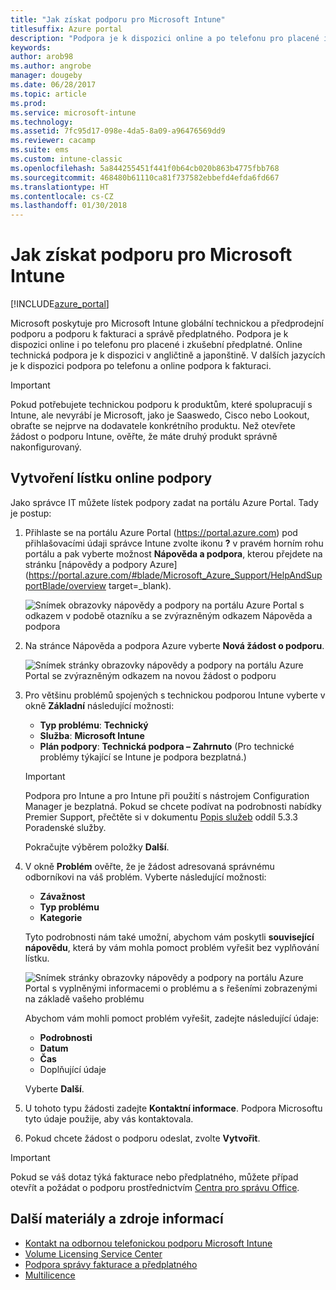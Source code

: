 ```yaml
---
title: "Jak získat podporu pro Microsoft Intune"
titlesuffix: Azure portal
description: "Podpora je k dispozici online a po telefonu pro placené i zkušební předplatné."
keywords: 
author: arob98
ms.author: angrobe
manager: dougeby
ms.date: 06/28/2017
ms.topic: article
ms.prod: 
ms.service: microsoft-intune
ms.technology: 
ms.assetid: 7fc95d17-098e-4da5-8a09-a96476569dd9
ms.reviewer: cacamp
ms.suite: ems
ms.custom: intune-classic
ms.openlocfilehash: 5a844255451f441f0b64cb020b863b4775fbb768
ms.sourcegitcommit: 468480b61110ca81f737582ebbefd4efda6fd667
ms.translationtype: HT
ms.contentlocale: cs-CZ
ms.lasthandoff: 01/30/2018
---
```

# <a name="how-to-get-support-for-microsoft-intune"></a>Jak získat podporu pro Microsoft Intune

[!INCLUDE[azure_portal](./includes/note-for-both-portals.md)]

Microsoft poskytuje pro Microsoft Intune globální technickou a předprodejní podporu a podporu k fakturaci a správě předplatného. Podpora je k dispozici online i po telefonu pro placené i zkušební předplatné. Online technická podpora je k dispozici v angličtině a japonštině. V dalších jazycích je k dispozici podpora po telefonu a online podpora k fakturaci.

>[!IMPORTANT]
> Pokud potřebujete technickou podporu k produktům, které spolupracují s Intune, ale nevyrábí je Microsoft, jako je Saaswedo, Cisco nebo Lookout, obraťte se nejprve na dodavatele konkrétního produktu. Než otevřete žádost o podporu Intune, ověřte, že máte druhý produkt správně nakonfigurovaný.

## <a name="create-an-online-support-ticket"></a>Vytvoření lístku online podpory

Jako správce IT můžete lístek podpory zadat na portálu Azure Portal. Tady je postup:

1. Přihlaste se na portálu Azure Portal (https://portal.azure.com) pod přihlašovacími údaji správce Intune zvolte ikonu **?** v pravém horním rohu portálu a pak vyberte možnost **Nápověda a podpora**, kterou přejdete na stránku [nápovědy a podpory Azure](https://portal.azure.com/#blade/Microsoft_Azure_Support/HelpAndSupportBlade/overview target=_blank).

    ![Snímek obrazovky nápovědy a podpory na portálu Azure Portal s odkazem v podobě otazníku a se zvýrazněným odkazem Nápověda a podpora](./media/azure-get-support.png)

2. Na stránce Nápověda a podpora Azure vyberte **Nová žádost o podporu**.

    ![Snímek stránky obrazovky nápovědy a podpory na portálu Azure Portal se zvýrazněným odkazem na novou žádost o podporu](./media/azure-support-ticket-link.png)
3. Pro většinu problémů spojených s technickou podporou Intune vyberte v okně **Základní** následující možnosti:
    - **Typ problému**: **Technický**
    - **Služba**: **Microsoft Intune**
    - **Plán podpory**: **Technická podpora – Zahrnuto** (Pro technické problémy týkající se Intune je podpora bezplatná.)

    >[!IMPORTANT]
    >Podpora pro Intune a pro Intune při použití s nástrojem Configuration Manager je bezplatná. Pokud se chcete podívat na podrobnosti nabídky Premier Support, přečtěte si v dokumentu [Popis služeb](https://www.microsoft.com/en-us/microsoftservices/services-list.aspx) oddíl 5.3.3 Poradenské služby.

    Pokračujte výběrem položky **Další**.
4. V okně **Problém** ověřte, že je žádost adresovaná správnému odborníkovi na váš problém. Vyberte následující možnosti:
    - **Závažnost**
    - **Typ problému**
    - **Kategorie**

    Tyto podrobnosti nám také umožní, abychom vám poskytli **související nápovědu**, která by vám mohla pomoct problém vyřešit bez vyplňování lístku.

    ![Snímek stránky obrazovky nápovědy a podpory na portálu Azure Portal s vyplněnými informacemi o problému a s řešeními zobrazenými na základě vašeho problému](./media/support-need-solutions.png)

    Abychom vám mohli pomoct problém vyřešit, zadejte následující údaje:
    -   **Podrobnosti**
    - **Datum**
    - **Čas**
    - Doplňující údaje

    Vyberte **Další**.
5. U tohoto typu žádosti zadejte **Kontaktní informace**. Podpora Microsoftu tyto údaje použije, aby vás kontaktovala.
6. Pokud chcete žádost o podporu odeslat, zvolte **Vytvořit**.

>[!IMPORTANT]
>Pokud se váš dotaz týká fakturace nebo předplatného, můžete případ otevřít a požádat o podporu prostřednictvím [Centra pro správu Office](https://portal.office.com/Support/SupportEntry.aspx).

## <a name="additional-resources"></a>Další materiály a zdroje informací
- [Kontakt na odbornou telefonickou podporu Microsoft Intune](phone-support-contact.md)
- [Volume Licensing Service Center](http://go.microsoft.com/fwlink/p/?LinkID=282016)
- [Podpora správy fakturace a předplatného](https://support.office.com/article/Contact-Office-365-for-business-support-Admin-Help-32a17ca7-6fa0-4870-8a8d-e25ba4ccfd4b)
- [Multilicence](http://go.microsoft.com/fwlink/p/?LinkID=282015)
